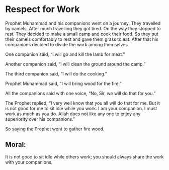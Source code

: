 Respect for Work
================

Prophet Muhammad and his companions went on a journey. They travelled by
camels. After much travelling they got tired. On the way they stopped to
rest. They decided to make a small camp and cook their food. So they put
their camels comfortably to rest and gave them grass to eat. After that
his companions decided to divide the work among themselves.

One companion said, “I will go and kill the lamb for meat.”

Another companion said, “I will clean the ground around the camp.”

The third companion said, “I will do the cooking.”

Prophet Muhammad said, “I will bring wood for the fire.”

All the companions said with one voice, “No, Sir, we will do that for
you.”

The Prophet replied, “I very well know that you all will do that for me.
But it is not good for me to sit idle while you work. I am your
companion. I must work as much as you do. Allah does not like any one to
enjoy any superiority over his companions.”

So saying the Prophet went to gather fire wood.

Moral:
------

It is not good to sit idle while others work; you should always share
the work with your companions.


